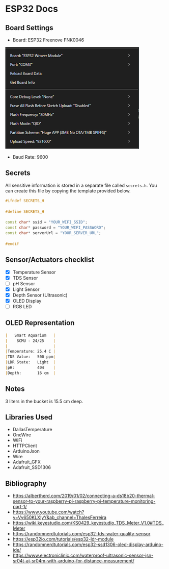 # ESP32 Docs

## Board Settings

- Board: ESP32 Freenove FNK0046

![alt text](images/image.png)

- Baud Rate: 9600

## Secrets

All sensitive information is stored in a separate file called `secrets.h`. You can create this file by copying the template provided below.

```cpp
#ifndef SECRETS_H

#define SECRETS_H

const char* ssid = "YOUR_WIFI_SSID";
const char* password = "YOUR_WIFI_PASSWORD";
const char* serverUrl = "YOUR_SERVER_URL";

#endif
```

## Sensor/Actuators checklist

- [x] Temperature Sensor
- [x] TDS Sensor
- [ ] pH Sensor
- [x] Light Sensor
- [x] Depth Sensor (Ultrasonic)
- [x] OLED Display
- [ ] RGB LED

## OLED Representation

```markdown
|   Smart Aquarium   |
|    SCMU - 24/25    |
|                    |
|Temperature: 25.4 C |
|TDS Value:   500 ppm|
|LDR State:   Light  |
|pH:          404    |
|Depth:       16 cm  |
```

## Notes

3 liters in the bucket is 15.5 cm deep.

## Libraries Used

- DallasTemperature
- OneWire
- WiFi
- HTTPClient
- ArduinoJson
- Wire
- Adafruit_GFX
- Adafruit_SSD1306

## Bibliography

- <https://albertherd.com/2019/01/02/connecting-a-ds18b20-thermal-sensor-to-your-raspberry-pi-raspberry-pi-temperature-monitoring-part-1/>
- <https://www.youtube.com/watch?v=Vy650KLXIyY&ab_channel=ThalesFerreira>
- <https://wiki.keyestudio.com/KS0429_keyestudio_TDS_Meter_V1.0#TDS_Meter>
- <https://randomnerdtutorials.com/esp32-tds-water-quality-sensor>
- <https://esp32io.com/tutorials/esp32-ldr-module>
- <https://randomnerdtutorials.com/esp32-ssd1306-oled-display-arduino-ide/>
- <https://www.electroniclinic.com/waterproof-ultrasonic-sensor-jsn-sr04t-aj-sr04m-with-arduino-for-distance-measurement/>
